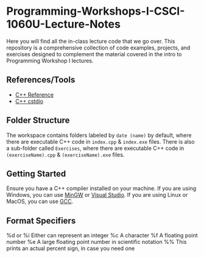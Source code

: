 # Programming-Workshops-I-CSCI-1060U-Lecture-Notes

Here you will find all the in-class lecture code that we go over. This repository is a comprehensive collection of code examples, projects, and exercises designed to complement the material covered in the intro to Programming Workshop I lectures.

## References/Tools

- [C++ Reference](http://www.cplusplus.com/reference/)
- [C++ cstdio](https://cplusplus.com/reference/cstdio/printf/)

## Folder Structure

The workspace contains folders labeled by `date (name)` by default, where there are executable C++ code in `index.cpp` & `index.exe` files. There is also a sub-folder called `Exercises`, where there are executable C++ code in `(exerciseName).cpp` & `(exerciseName).exe` files.

## Getting Started

Ensure you have a C++ compiler installed on your machine. If you are using Windows, you can use [MinGW](http://www.mingw.org/) or [Visual Studio](https://visualstudio.microsoft.com/vs/features/cplusplus/). If you are using Linux or MacOS, you can use [GCC](https://gcc.gnu.org/).

## Format Specifiers

%d or %i Either can represent an integer
%c A character
%f A floating point number
%e A large floating point number in scientific notation
%% This prints an actual percent sign, in case you need one
